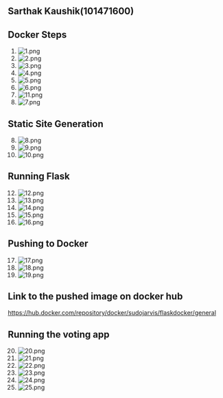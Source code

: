 Sarthak Kaushik(101471600)
---------------------------


Docker Steps
-------------

1. ![1.png](images/1.png)
2. ![2.png](images/2.png)
3. ![3.png](images/3.png)
4. ![4.png](images/4.png)
5. ![5.png](images/5.png)
6. ![6.png](images/6.png)
7. ![11.png](images/11.png)
8.  ![7.png](images/7.png)

Static Site Generation
------------------------

8. ![8.png](images/8.png)
9. ![9.png](images/9.png)
10. ![10.png](images/10.png)

Running Flask
-------------

12. ![12.png](images/12.png)
13. ![13.png](images/13.png)
14. ![14.png](images/14.png)
15. ![15.png](images/15.png)
16. ![16.png](images/16.png)

Pushing to Docker
------------------

17. ![17.png](images/17.png)
18. ![18.png](images/18.png)
19. ![19.png](images/19.png)

Link to the pushed image on docker hub
---------------------------------------

https://hub.docker.com/repository/docker/sudojarvis/flaskdocker/general

Running the voting app
-----------------------

20. ![20.png](images/20.png)
21. ![21.png](images/21.png)
22. ![22.png](images/22.png)
23. ![23.png](images/23.png)
24. ![24.png](images/24.png)
25. ![25.png](images/25.png)